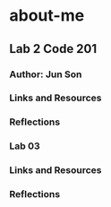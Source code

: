 # about-me

## Lab 2 Code 201

### Author: Jun Son

### Links and Resources

### Reflections

### Lab 03

### Links and Resources

### Reflections
